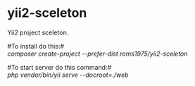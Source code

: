 # yii2-sceleton
Yii2 project sceleton.  
  
#To install do this:#  
*composer create-project --prefer-dist roms1975/yii2-sceleton*  
  
#To start server do this command:#  
*php vendor/bin/yii serve --docroot=./web*
